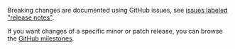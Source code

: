 Breaking changes are documented using GitHub issues,
see [issues labeled "release notes"](https://github.com/hapijs/joi/issues?q=is%3Aissue+label%3A%22release+notes%22).

If you want changes of a specific minor or patch release, you can browse
the [GitHub milestones](https://github.com/hapijs/joi/milestones?state=closed&direction=asc&sort=due_date).
